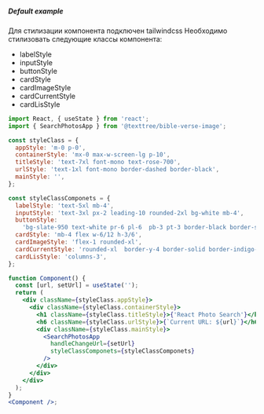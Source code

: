 ##### Default example

Для стилизации компонента подключен tailwindcss
Необходимо стилизовать следующие классы компонента:

- labelStyle
- inputStyle
- buttonStyle
- cardStyle
- cardImageStyle
- cardCurrentStyle
- cardLisStyle

```jsx
import React, { useState } from 'react';
import { SearchPhotosApp } from '@texttree/bible-verse-image';

const styleClass = {
  appStyle: 'm-0 p-0',
  containerStyle: 'mx-0 max-w-screen-lg p-10',
  titleStyle: 'text-7xl font-mono text-rose-700',
  urlStyle: 'text-1xl font-mono border-dashed border-black',
  mainStyle: '',
};

const styleClassComponets = {
  labelStyle: 'text-5xl mb-4',
  inputStyle: 'text-3xl px-2 leading-10 rounded-2xl bg-white mb-4',
  buttonStyle:
    'bg-slate-950 text-white pr-6 pl-6  pb-3 pt-3 border-black border-solid rounded-3xl text-2xl cursor-pointer transition hover:bg-stone-900',
  cardStyle: 'mb-4 flex w-6/12 h-3/6',
  cardImageStyle: 'flex-1 rounded-xl',
  cardCurrentStyle: 'rounded-xl  border-y-4 border-solid border-indigo-500',
  cardLisStyle: 'columns-3',
};

function Component() {
  const [url, setUrl] = useState('');
  return (
    <div className={styleClass.appStyle}>
      <div className={styleClass.containerStyle}>
        <h1 className={styleClass.titleStyle}>{'React Photo Search'}</h1>
        <h6 className={styleClass.urlStyle}>{`Current URL: ${url}`}</h6>
        <div className={styleClass.mainStyle}>
          <SearchPhotosApp
            handleChangeUrl={setUrl}
            styleClassComponets={styleClassComponets}
          />
        </div>
      </div>
    </div>
  );
}
<Component />;
```
